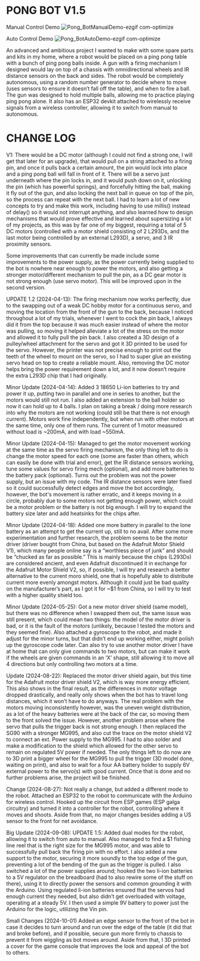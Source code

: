 # PONG BOT V1.5

Manual Control Demo
![Pong_BotManualDemo-ezgif com-optimize](https://github.com/user-attachments/assets/dd1ae97f-c8b9-466b-a60a-9e3eb2252fb0)

Auto Control Demo
![Pong_BotAutoDemo-ezgif com-optimize](https://github.com/user-attachments/assets/39698ffa-3c8b-4bfe-8cef-138e1dcfbbaf)


An advanced and ambitious project I wanted to make with some spare parts and kits in my home, where a robot would be placed on a ping pong table with a bunch of ping pong balls inside. A gun with a firing mechanism I designed would lay on top of a chassis with omnidirectional wheels and IR distance sensors on the back and sides. The robot would be completely autonomous, using a random number generator to decide where to move (uses sensors to ensure it doesn’t fall off the table), and when to fire a ball. The gun was designed to hold multiple balls, allowing me to practice playing ping pong alone. It also has an ESP32 devkit attached to wirelessly receive signals from a wireless controller, allowing it to switch from manual to autonomous.

# CHANGE LOG
V1:
There would be a DC motor (although I could not find a strong one, I will get that later for an upgrade), that would pull on a string attached to a firing pin, and once it pulls back a certain amount, the pin would lock into place and a ping pong ball will fall in front of it. There will be a servo just underneath where the pin locks in, and it would push down on it, unlocking the pin (which has powerful springs), and forcefully hitting the ball, making it fly out of the gun, and also locking the next ball in queue on top of the pin, so the process can repeat with the next ball. I had to learn a lot of new concepts to try and make this work, including having to use millis() instead of delay() so it would not interrupt anything, and also learned how to design mechanisms that would prove effective and learned about supersizing a lot of my projects, as this was by far one of my biggest, requiring a total of 5 DC motors (controlled with a motor shield consisting of 2 L293Ds, and the last motor being controlled by an external L293D), a servo, and 3 IR proximity sensors. 

Some improvements that can currently be made include some improvements to the power supply, as the power currently being supplied to the bot is nowhere near enough to power the motors, and also getting a stronger motor/different mechanism to pull the pin, as a DC gear motor is not strong enough (use servo motor). This will be improved upon in the second version. 

UPDATE 1.2 (2024-04-13):
The firing mechanism now works perfectly, due to the swapping out of a weak DC hobby motor for a continuous servo, and moving the location from the front of the gun to the back, because I noticed throughout a lot of my trials, whenever I went to cock the pin back, I always did it from the top because it was much easier instead of where the motor was pulling, so moving it helped alleviate a lot of the stress on the motor and allowed it to fully pull the pin back. I also created a 3D design of a pulley/wheel attachment for the servo and got it 3D printed to be used for the servo. However, the printer was not precise enough to print out the teeth of the wheel to mount on the servo, so I had to super glue an existing servo head on top to create a reliable mount. Also, removing the DC motor helps bring the power requirement down a lot, and it now doesn’t require the extra L293D chip that I had originally.

Minor Update (2024-04-14):
Added 3 18650 Li-ion batteries to try and power it up, putting two in parallel and one in series to another, but the motors would still not run. I also added an extension to the ball holder so now it can hold up to 4 balls. I plan on taking a break / doing more research into why the motors are not working (could still be that there is not enough current). Motors work fine independently, but when run with other motors at the same time, only one of them runs. The current of 1 motor measured without load is ~200mA, and with load ~550mA.

Minor Update (2024-04-15):
Managed to get the motor movement working at the same time as the servo firing mechanism, the only thing left to do is change the motor speed for each one (some are faster than others, which can easily be done with trial and error), get the IR distance sensors working, tune some values for servo firing mech (optional), and add more batteries to the battery pack (optional). Turns out the problem was not the power supply, but an issue with my code. The IR distance sensors were later fixed so it could successfully detect edges and move the bot accordingly, however, the bot's movement is rather erratic, and it keeps moving in a circle, probably due to some motors not getting enough power, which could be a motor problem or the battery is not big enough. I will try to expand the battery size later and add heatsinks for the chips after.

Minor Update (2024-04-18):
Added one more battery in parallel to the lone battery as an attempt to get the current up, still to no avail. After some more experimentation and further research, the problem seems to be the motor driver (driver bought from China, but based on the Adafruit Motor Shield V1), which many people online say is a “worthless piece of junk” and should be “chucked as far as possible.” This is mainly because the chips (L293Ds) are considered ancient, and even Adafruit discontinued it in exchange for the Adafruit Motor Shield V2, so, if possible, I will try and research a better alternative to the current moro shield, one that is hopefully able to distribute current more evenly amongst motors. Although it could just be bad quality on the manufacturer’s part, as I got it for ~$1 from China, so I will try to test with a higher quality shield too.

Minor Update (2024-05-25):
Got a new motor driver shield (same model), but there was no difference when I swapped them out, the same issue was still present, which could mean two things: the model of the motor driver is bad, or it is the fault of the motors (unlikely, because I tested the motors and they seemed fine). Also attached a gyroscope to the robot, and made it adjust for the minor turns, but that didn’t end up working either, might polish up the gyroscope code later. Can also try to use another motor driver I have at home that can only give commands to two motors, but can make it work if the wheels are given commands in an ‘X’ shape, still allowing it to move all 4 directions but only controlling two motors at a time.

Update (2024-08-22):
Replaced the motor driver shield again, but this time for the Adafruit motor driver shield V2, which is way more energy efficient. This also shows in the final result, as the differences in motor voltage dropped drastically, and really only shows when the bot has to travel long distances, which it won’t have to do anyways. The real problem with the motors moving inconsistently however, was the uneven weight distribution, as a lot of the heavy batteries were at the back of the car, so moving them to the front solved the issue. However, another problem arose where the servo that pulls the trigger back is not strong enough. I then replaced the SG90 with a stronger MG995, and also cut the trace on the motor shield V2 to connect an ext. Power supply to the MG995. I had to also solder and make a modification to the shield which allowed for the other servo to remain on regulated 5V power if needed. The only things left to do now are to 3D print a bigger wheel for the MG995 to pull the trigger (3D model done, waiting on print), and also to wait for a four AA battery holder to supply 6V external power to the servo(s) with good current. Once that is done and no further problems arise, the project will be finished.

Change (2024-08-27):
Not really a change, but added a different mode to the robot. Attached an ESP32 to the robot to communicate with the Arduino for wireless control. Hooked up the circuit from ESP games (ESP galga circuitry) and turned it into a controller for the robot, controlling where it moves and shoots. Aside from that, no major changes besides adding a US sensor to the front for net avoidance.

Big Update (2024-09-08):
UPDATE 1.5: Added dual modes for the robot, allowing it to switch from auto to manual. Also managed to find a $1 fishing line reel that is the right size for the MG995 motor, and was able to successfully pull back the firing pin with no effort. I also added a new support to the motor, securing it more soundly to the top edge of the gun, preventing a lot of the bending of the gun as the trigger is pulled. I also switched a lot of the power supplies around; hooked the two li-ion batteries to a 5V regulator on the breadboard (had to also rewire some of the stuff on there), using it to directly power the sensors and common grounding it with the Arduino. Using regulated li-ion batteries ensured that the servos had enough current they needed, but also didn’t get overloaded with voltage, operating at a steady 5V. I then used a simple 9V battery to power just the Arduino for the logic, utilizing the Vin pin.

Small Changes (2024-10-01)
Added an edge sensor to the front of the bot in case it decides to turn around and run over the edge of the table (it did that and broke before), and if possible, secure gun more firmly to chassis to prevent it from wiggling as bot moves around. Aside from that, I 3D printed a cover for the game console that improves the look and appeal of the bot to others. 
